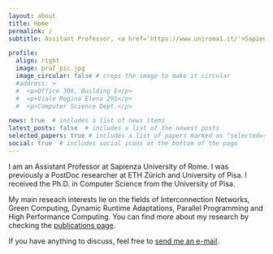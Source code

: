 ```yaml
---
layout: about
title: Home
permalink: /
subtitle: Assitant Professor, <a href='https://www.uniroma1.it/'>Sapienza University of Rome</a>

profile:
  align: right
  image: prof_pic.jpg
  image_circular: false # crops the image to make it circular
  #address: >
  #  <p>Office 306, Building E</p>
  #  <p>Viale Regina Elena 295</p>
  #  <p>Computer Science Dept.</p>

news: true  # includes a list of news items
latest_posts: false  # includes a list of the newest posts
selected_papers: true # includes a list of papers marked as "selected={true}"
social: true  # includes social icons at the bottom of the page
---
```


I am an Assistant Professor at Sapienza University of Rome. I was previously a PostDoc researcher at ETH Zürich and University of Pisa. I received the Ph.D. in Computer Science from the University of Pisa.

My main reseach interests lie on the fields of Interconnection Networks, Green Computing, Dynamic Runtime Adaptations, Parallel Programming and High Performance Computing.
You can find more about my research by checking the [publications page](/publications/).

If you have anything to discuss, feel free to [send me an e-mail](mailto:desensi@di.uniroma1.it).